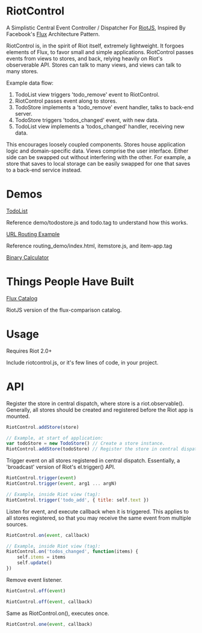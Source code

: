 RiotControl
============

A Simplistic Central Event Controller / Dispatcher For [RiotJS](https://github.com/muut/riotjs), Inspired By Facebook's [Flux](https://github.com/facebook/flux) Architecture Pattern. 

RiotControl is, in the spirit of Riot itself, extremely lightweight. It forgoes elements of Flux, to favor small and simple applications. RiotControl passes events from views to stores, and back, relying heavily on Riot's observerable API. Stores can talk to many views, and views can talk to many stores.

Example data flow:

1. TodoList view triggers 'todo_remove' event to RiotControl.
2. RiotControl passes event along to stores.
3. TodoStore implements a 'todo_remove' event handler, talks to back-end server.
4. TodoStore triggers 'todos_changed' event, with new data.
5. TodoList view implements a 'todos_changed' handler, receiving new data.

This encourages loosely coupled components. Stores house application logic and domain-specific data. Views comprise the user interface. Either side can be swapped out without interfering with the other. For example, a store that saves to local storage can be easily swapped for one that saves to a back-end service instead.

Demos
============

[TodoList](http://jimsparkman.github.io/RiotControl/demo/)

Reference demo/todostore.js and todo.tag to understand how this works.

[URL Routing Example](http://jimsparkman.github.io/RiotControl/routing_demo/)

Reference routing_demo/index.html, itemstore.js, and item-app.tag

[Binary Calculator](http://jimsparkman.github.io/RiotControl/binary_demo/)

Things People Have Built
============

[Flux Catalog](https://github.com/txchen/feplay/tree/gh-pages/riot_flux)

RiotJS version of the flux-comparison catalog.

Usage
============

Requires Riot 2.0+

Include riotcontrol.js, or it's few lines of code, in your project.

API
============

Register the store in central dispatch, where store is a riot.observable(). Generally, all stores should be created and registered before the Riot app is mounted.

```javascript
RiotControl.addStore(store) 

// Example, at start of application:
var todoStore = new TodoStore() // Create a store instance.
RiotControl.addStore(todoStore) // Register the store in central dispatch.
```

Trigger event on all stores registered in central dispatch. Essentially, a 'broadcast' version of Riot's el.trigger() API.

```javascript
RiotControl.trigger(event)
RiotControl.trigger(event, arg1 ... argN)

// Example, inside Riot view (tag):
RiotControl.trigger('todo_add', { title: self.text })
```

Listen for event, and execute callback when it is triggered. This applies to all stores registered, so that you may receive the same event from multiple sources.

```javascript
RiotControl.on(event, callback)

// Example, inside Riot view (tag):
RiotControl.on('todos_changed', function(items) {
    self.items = items
    self.update()
})
```

Remove event listener.

```javascript
RiotControl.off(event)

RiotControl.off(event, callback)
```

Same as RiotControl.on(), executes once.

```javascript
RiotControl.one(event, callback)
```
